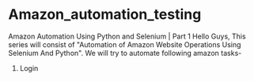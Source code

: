 # Amazon_automation_testing
Amazon Automation Using Python and Selenium | Part 1
Hello Guys, This series will consist of "Automation of Amazon Website Operations Using Selenium And Python". We will try to automate following amazon tasks-
1) Login
